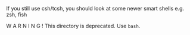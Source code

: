 If you still use csh/tcsh, you should look at some newer smart shells e.g. zsh, fish

W A R N I N G !
This directory is deprecated.  Use `bash`.
